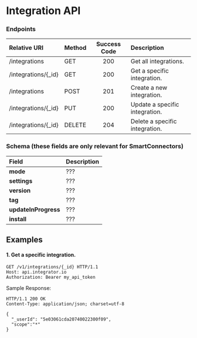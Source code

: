 Integration API
===========

### Endpoints
| Relative URI| Method | Success Code | Description|
|:-------------------|:-------|:------------:|:------------------------------|
|/integrations|GET|200|Get all integrations.|
|/integrations/{_id}|GET|200|Get a specific integration.|
|/integrations|POST|201|Create a new integration.|
|/integrations/{_id}|PUT|200|Update a specific integration.|
|/integrations/{_id}|DELETE|204|Delete a specific integration.|

### Schema (these fields are only relevant for SmartConnectors)

| Field| Description|
|:------------|:------------|
| **mode**|???|
| **settings**|???|
| **version**|???|
| **tag**|???|
| **updateInProgress**|???|
| **install**|???|

## Examples

#### 1.  Get a specific integration.

```
GET /v1/integrations/{_id} HTTP/1.1
Host: api.integrator.io
Authorization: Bearer my_api_token
```

Sample Response:

```
HTTP/1.1 200 OK
Content-Type: application/json; charset=utf-8

{
  "_userId": "5e03061cda20740022300f09",
  "scope":"*"
}
```
